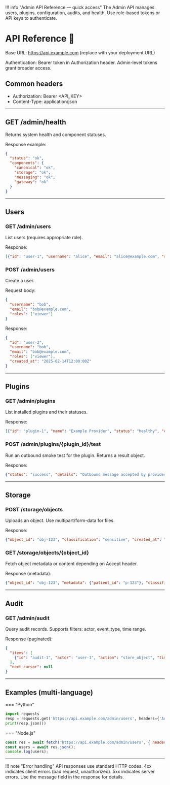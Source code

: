 !!! info "Admin API Reference — quick access"
    The Admin API manages users, plugins, configuration, audits, and health. Use role-based tokens or API keys to authenticate.

# API Reference :page_with_curl: 

Base URL: https://api.example.com (replace with your deployment URL)

Authentication: Bearer token in Authorization header. Admin-level tokens grant broader access.

## Common headers

- Authorization: Bearer <API_KEY>
- Content-Type: application/json

---

## GET /admin/health

Returns system health and component statuses.

Response example:

```json
{
  "status": "ok",
  "components": {
    "canonical": "ok",
    "storage": "ok",
    "messaging": "ok",
    "gateway": "ok"
  }
}
```

---

## Users

### GET /admin/users

List users (requires appropriate role).

Response:

```json
[{"id": "user-1", "username": "alice", "email": "alice@example.com", "roles": ["admin"]}]
```

### POST /admin/users

Create a user.

Request body:

```json
{
  "username": "bob",
  "email": "bob@example.com",
  "roles": ["viewer"]
}
```

Response:

```json
{
  "id": "user-2",
  "username": "bob",
  "email": "bob@example.com",
  "roles": ["viewer"],
  "created_at": "2025-02-14T12:00:00Z"
}
```

---

## Plugins

### GET /admin/plugins

List installed plugins and their statuses.

Response:

```json
[{"id": "plugin-1", "name": "Example Provider", "status": "healthy", "configured": true}]
```

### POST /admin/plugins/{plugin_id}/test

Run an outbound smoke test for the plugin. Returns a result object.

Response:

```json
{"status": "success", "details": "Outbound message accepted by provider"}
```

---

## Storage

### POST /storage/objects

Uploads an object. Use multipart/form-data for files.

Response:

```json
{"object_id": "obj-123", "classification": "sensitive", "created_at": "2025-02-14T12:00:00Z"}
```

### GET /storage/objects/{object_id}

Fetch object metadata or content depending on Accept header.

Response (metadata):

```json
{"object_id": "obj-123", "metadata": {"patient_id": "p-123"}, "classification": "sensitive"}
```

---

## Audit

### GET /admin/audit

Query audit records. Supports filters: actor, event_type, time range.

Response (paginated):

```json
{
  "items": [
    {"id": "audit-1", "actor": "user-1", "action": "store_object", "timestamp": "2025-02-14T12:01:00Z"}
  ],
  "next_cursor": null
}
```

---

## Examples (multi-language)

=== "Python"

```python
import requests
resp = requests.get('https://api.example.com/admin/users', headers={'Authorization': 'Bearer <KEY>'})
print(resp.json())
```

=== "Node.js"

```javascript
const res = await fetch('https://api.example.com/admin/users', { headers: { Authorization: `Bearer ${KEY}` } });
const users = await res.json();
console.log(users);
```

---

!!! note "Error handling"
    API responses use standard HTTP codes. 4xx indicates client errors (bad request, unauthorized). 5xx indicates server errors. Use the message field in the response for details.
